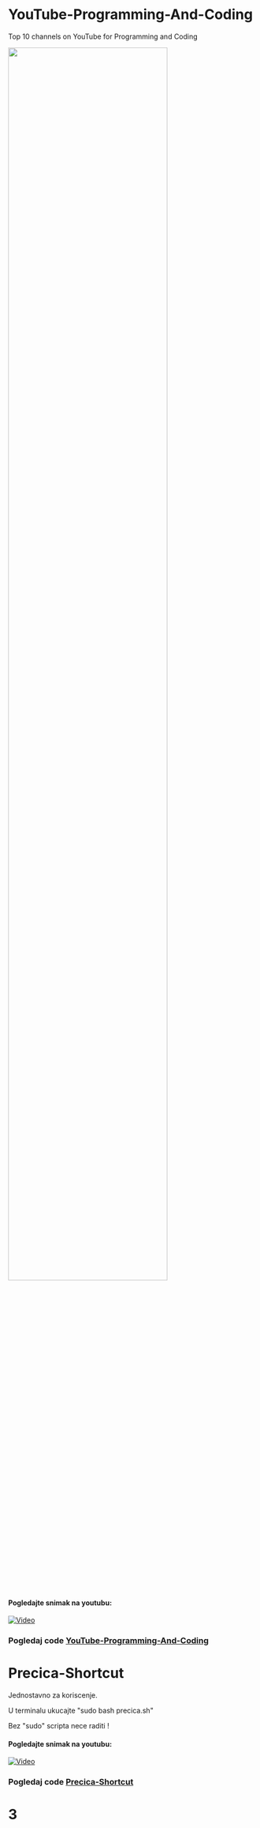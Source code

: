 # YouTube-Programming-And-Coding

Top 10 channels on YouTube for Programming and Coding

<img src="http://i.imgur.com/DxYKpoo.png"  width="80%">


#### Pogledajte snimak na youtubu:

[![Video](http://img.youtube.com/vi/Q0IXMoXDa74/0.jpg)](http://www.youtube.com/watch?v=Q0IXMoXDa74)



### Pogledaj code [YouTube-Programming-And-Coding](https://github.com/stratimo/YouTube-Programming-And-Coding/)



# Precica-Shortcut

Jednostavno za koriscenje. 

U terminalu ukucajte "sudo bash precica.sh"

Bez "sudo" scripta nece raditi !

#### Pogledajte snimak na youtubu:

[![Video](http://img.youtube.com/vi/sg_T20bCcI4/0.jpg)](http://www.youtube.com/watch?v=sg_T20bCcI4)



### Pogledaj code [Precica-Shortcut](https://github.com/stratimo/Precica-Shortcut/)

# 3
